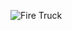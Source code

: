 ![Fire Truck](https://www.google.com/url?sa=i&url=https%3A%2F%2Fwww.sandiegouniontribune.com%2Fcommunities%2Fnorth-county%2Fstory%2F2019-05-29%2Fcounty-goes-to-court-to-find-missing-fire-truck-as-legal-tussle-with-volunteer-firefighters-heats-up&psig=AOvVaw1r7ZhX9OS39kMLvkSUu4i6&ust=1604894148472000&source=images&cd=vfe&ved=0CAIQjRxqFwoTCKiH-N-G8uwCFQAAAAAdAAAAABAE)
